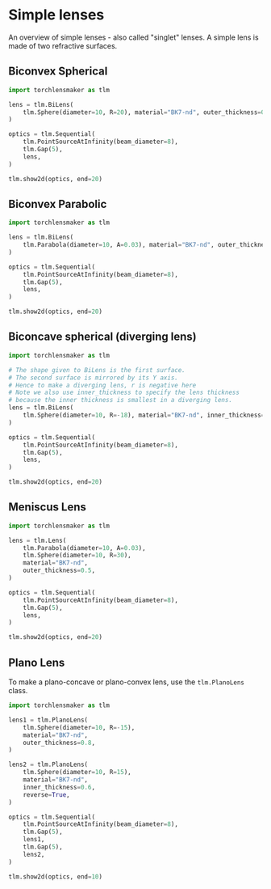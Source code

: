 # Simple lenses

An overview of simple lenses - also called "singlet" lenses. A simple lens is made of two refractive surfaces.

## Biconvex Spherical


```python
import torchlensmaker as tlm

lens = tlm.BiLens(
    tlm.Sphere(diameter=10, R=20), material="BK7-nd", outer_thickness=0.5
)

optics = tlm.Sequential(
    tlm.PointSourceAtInfinity(beam_diameter=8),
    tlm.Gap(5),
    lens,
)

tlm.show2d(optics, end=20)
```


<TLMViewer src="./simple_lenses_files/simple_lenses_0.json?url" />


## Biconvex Parabolic


```python
import torchlensmaker as tlm

lens = tlm.BiLens(
    tlm.Parabola(diameter=10, A=0.03), material="BK7-nd", outer_thickness=0.5
)

optics = tlm.Sequential(
    tlm.PointSourceAtInfinity(beam_diameter=8),
    tlm.Gap(5),
    lens,
)

tlm.show2d(optics, end=20)
```


<TLMViewer src="./simple_lenses_files/simple_lenses_1.json?url" />


## Biconcave spherical (diverging lens)


```python
import torchlensmaker as tlm

# The shape given to BiLens is the first surface.
# The second surface is mirrored by its Y axis.
# Hence to make a diverging lens, r is negative here
# Note we also use inner_thickness to specify the lens thickness
# because the inner thickness is smallest in a diverging lens.
lens = tlm.BiLens(
    tlm.Sphere(diameter=10, R=-18), material="BK7-nd", inner_thickness=0.5
)

optics = tlm.Sequential(
    tlm.PointSourceAtInfinity(beam_diameter=8),
    tlm.Gap(5),
    lens,
)

tlm.show2d(optics, end=20)
```


<TLMViewer src="./simple_lenses_files/simple_lenses_2.json?url" />


## Meniscus Lens


```python
import torchlensmaker as tlm

lens = tlm.Lens(
    tlm.Parabola(diameter=10, A=0.03),
    tlm.Sphere(diameter=10, R=30),
    material="BK7-nd",
    outer_thickness=0.5,
)

optics = tlm.Sequential(
    tlm.PointSourceAtInfinity(beam_diameter=8),
    tlm.Gap(5),
    lens,
)

tlm.show2d(optics, end=20)
```


<TLMViewer src="./simple_lenses_files/simple_lenses_3.json?url" />


## Plano Lens

To make a plano-concave or plano-convex lens, use the `tlm.PlanoLens` class.


```python
import torchlensmaker as tlm

lens1 = tlm.PlanoLens(
    tlm.Sphere(diameter=10, R=-15),
    material="BK7-nd",
    outer_thickness=0.8,
)

lens2 = tlm.PlanoLens(
    tlm.Sphere(diameter=10, R=15),
    material="BK7-nd",
    inner_thickness=0.6,
    reverse=True,
)

optics = tlm.Sequential(
    tlm.PointSourceAtInfinity(beam_diameter=8),
    tlm.Gap(5),
    lens1,
    tlm.Gap(5),
    lens2,
)

tlm.show2d(optics, end=10)
```


<TLMViewer src="./simple_lenses_files/simple_lenses_4.json?url" />

